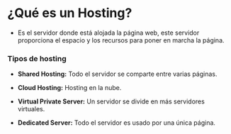 # ¿Qué es un Hosting?

- Es el servidor donde está alojada la página web, este servidor proporciona el espacio y los recursos para poner en marcha la página.

### Tipos de hosting

- **Shared Hosting:** Todo el servidor se comparte entre varias páginas.

- **Cloud Hosting:** Hosting en la nube.

- **Virtual Private Server:** Un servidor se divide en más servidores virtuales.

- **Dedicated Server:** Todo el servidor es usado por una única página.
